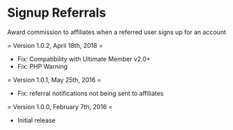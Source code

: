 Signup Referrals
====================

Award commission to affiliates when a referred user signs up for an account

= Version 1.0.2, April 18th, 2018 =
* Fix: Compatibility with Ultimate Member v2.0+
* Fix: PHP Warning

= Version 1.0.1, May 25th, 2016 =
* Fix: referral notifications not being sent to affiliates

= Version 1.0.0, February 7th, 2016 =
* Initial release

